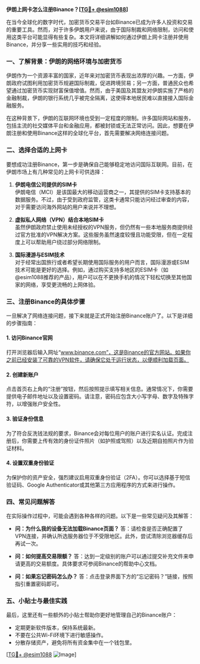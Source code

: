 **伊朗上网卡怎么注册Binance？[[TG💪+ @esim1088](https://t.me/s/esim1088)]**

在当今全球化的数字时代，加密货币交易平台如Binance已成为许多人投资和交易的重要工具。然而，对于许多伊朗用户来说，由于国际制裁和网络限制，访问和使用这类平台可能显得有些复杂。本文将详细讲解如何通过伊朗上网卡注册并使用Binance，并分享一些实用的技巧和经验。

### 一、了解背景：伊朗的网络环境与加密货币

伊朗作为一个资源丰富的国家，近年来对加密货币表现出浓厚的兴趣。一方面，伊朗政府试图利用加密货币规避国际制裁，促进跨境贸易；另一方面，普通民众也希望通过加密货币实现财富保值增值。然而，由于美国及其盟友对伊朗实施了严格的金融制裁，伊朗的银行系统几乎被完全隔离，这使得本地居民难以直接接入国际金融服务。

在这种背景下，伊朗的互联网环境也受到一定程度的限制。许多国际网站和服务，包括主流的社交媒体平台和金融应用，都被封锁或无法正常访问。因此，想要在伊朗注册和使用Binance这样的全球化平台，首先需要解决网络连接问题。

### 二、选择合适的上网卡

要想成功注册Binance，第一步是确保自己能够稳定地访问国际互联网。目前，在伊朗市场上有几种常见的上网卡可供选择：

1. **伊朗电信公司提供的SIM卡**  
   伊朗电信（MCI）是该国最大的移动运营商之一，其提供的SIM卡支持基本的数据服务。不过，由于受到政府监管，这类卡通常只能访问经过审查的内容，对于需要访问海外网站的用户来说并不理想。

2. **虚拟私人网络（VPN）结合本地SIM卡**  
   虽然伊朗政府禁止使用未经授权的VPN服务，但仍然有一些本地服务商提供经过官方批准的VPN解决方案。这些服务虽然速度较慢且功能受限，但在一定程度上可以帮助用户绕过部分网络限制。

3. **国际漫游与ESIM技术**  
   对于经常出国旅行或者希望长期使用国际服务的用户而言，国际漫游或ESIM技术可能是更好的选择。例如，通过购买支持多地区的ESIM卡（如@esim1088推荐的产品），用户可以在不更换手机的情况下轻松切换至其他国家的网络，享受更流畅的上网体验。

### 三、注册Binance的具体步骤

一旦解决了网络连接问题，接下来就是正式开始注册Binance账户了。以下是详细的步骤指南：

#### 1. 访问Binance官网
打开浏览器后输入网址“www.binance.com”，这是Binance的官方网站。如果你之前已经安装了可靠的VPN软件，请确保它处于运行状态，以便顺利加载页面。

#### 2. 创建新账户
点击首页右上角的“注册”按钮，然后按照提示填写相关信息。通常情况下，你需要提供电子邮件地址以及设置密码。请注意，密码应包含大小写字母、数字及特殊字符，以增强账户安全性。

#### 3. 验证身份信息
为了符合反洗钱法规的要求，Binance会对每位用户的账户进行实名认证。完成注册后，你需要上传有效的身份证件照片（如护照或驾照）以及近期自拍照片作为验证材料。

#### 4. 设置双重身份验证
为保护你的资产安全，强烈建议启用双重身份验证（2FA）。你可以选择基于短信验证码、Google Authenticator或其他第三方应用程序的方式来进行操作。

### 四、常见问题解答

在实际操作过程中，可能会遇到各种各样的问题。以下是一些常见疑问及其解答：

- **问：为什么我的设备无法加载Binance页面？**
  答：请检查是否正确配置了VPN连接，并确认所选服务器位于不受限地区。此外，尝试清除浏览器缓存后再试一次。

- **问：如何提高交易限额？**
  答：达到一定级别的账户可以通过提交补充文件来申请更高的交易额度。具体要求可参阅Binance的帮助中心文档。

- **问：如果忘记密码怎么办？**
  答：点击登录界面下方的“忘记密码？”链接，按照指引重置密码即可。

### 五、小贴士与最佳实践

最后，这里还有一些额外的小贴士帮助你更好地管理自己的Binance账户：

- 定期更新软件版本，保持系统最新。
- 不要在公共Wi-Fi环境下进行敏感操作。
- 分散存储资产，避免将所有资金集中在一个钱包里。

[[TG💪+ @esim1088](https://t.me/s/esim1088) ![Image](https://i.postimg.cc/4NQfJmqS/Snipaste-2025-05-13-00-14-12.png)]